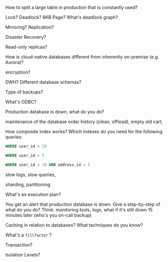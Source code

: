 How to split a large table in production that is constantly used?

Lock? Deadlock? 8KB Page? What's deadlock graph?

Mirroring? Replication?

Disaster Recovery? 

Read-only replicas?

How is cloud-native databases different from inherently on-premise (e.g. Aurora)?

encryption?

DWH? Different database schemas?

Type of backups?

What's ODBC?

Production database is down, what do you do?

maintenance of the database 
order history (clean, offload), empty old cart,

How composite index works? Which indexes do you need for the following queries:
```sql
WHERE user_id = 10
```
```sql
WHERE user_id > 5
```
```sql
WHERE user_id = 10 AND address_id = 5
```

slow logs, slow queries, 

sharding, partitioning

What's an execution plan?

You get an alert that production database is down. Give a step-by-step of what do you do?
Think: monitoring tools, logs, what if it's still down 15 minutes later (who's you on-call backup)  

Caching in relation to databases? What techniques do you know?

What's a `fillfactor` ?

Transaction?

Isolation Levels?
